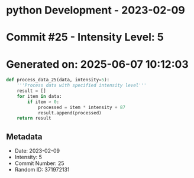 ﻿# python Development - 2023-02-09
# Commit #25 - Intensity Level: 5
# Generated on: 2025-06-07 10:12:03
```python
def process_data_25(data, intensity=5):
    '''Process data with specified intensity level'''
    result = []
    for item in data:
        if item > 0:
            processed = item * intensity + 87
            result.append(processed)
    return result
```
## Metadata
- Date: 2023-02-09
- Intensity: 5
- Commit Number: 25
- Random ID: 371972131
